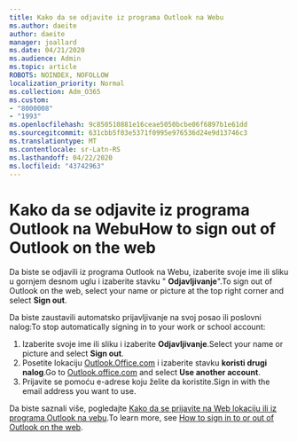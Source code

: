 ```yaml
---
title: Kako da se odjavite iz programa Outlook na Webu
ms.author: daeite
author: daeite
manager: joallard
ms.date: 04/21/2020
ms.audience: Admin
ms.topic: article
ROBOTS: NOINDEX, NOFOLLOW
localization_priority: Normal
ms.collection: Adm_O365
ms.custom:
- "8000008"
- "1993"
ms.openlocfilehash: 9c850510881e16ceae5050bcbe06f6897b1e61dd
ms.sourcegitcommit: 631cbb5f03e5371f0995e976536d24e9d13746c3
ms.translationtype: MT
ms.contentlocale: sr-Latn-RS
ms.lasthandoff: 04/22/2020
ms.locfileid: "43742963"
---
```

# <a name="how-to-sign-out-of-outlook-on-the-web"></a><span data-ttu-id="96947-102">Kako da se odjavite iz programa Outlook na Webu</span><span class="sxs-lookup"><span data-stu-id="96947-102">How to sign out of Outlook on the web</span></span>

<span data-ttu-id="96947-103">Da biste se odjavili iz programa Outlook na Webu, izaberite svoje ime ili sliku u gornjem desnom uglu i izaberite stavku " **Odjavljivanje**".</span><span class="sxs-lookup"><span data-stu-id="96947-103">To sign out of Outlook on the web, select your name or picture at the top right corner and select **Sign out**.</span></span>

<span data-ttu-id="96947-104">Da biste zaustavili automatsko prijavljivanje na svoj posao ili poslovni nalog:</span><span class="sxs-lookup"><span data-stu-id="96947-104">To stop automatically signing in to your work or school account:</span></span>

1. <span data-ttu-id="96947-105">Izaberite svoje ime ili sliku i izaberite **Odjavljivanje**.</span><span class="sxs-lookup"><span data-stu-id="96947-105">Select your name or picture and select **Sign out**.</span></span>
1. <span data-ttu-id="96947-106">Posetite lokaciju [Outlook.Office.com](https://outlook.office.com/) i izaberite stavku **koristi drugi nalog**.</span><span class="sxs-lookup"><span data-stu-id="96947-106">Go to [Outlook.office.com](https://outlook.office.com/) and select **Use another account**.</span></span>
1. <span data-ttu-id="96947-107">Prijavite se pomoću e-adrese koju želite da koristite.</span><span class="sxs-lookup"><span data-stu-id="96947-107">Sign in with the email address you want to use.</span></span>

<span data-ttu-id="96947-108">Da biste saznali više, pogledajte [Kako da se prijavite na Web lokaciju ili iz programa Outlook na vebu](https://support.office.com/article/763fab4d-0138-4814-b450-37fc286bcb79).</span><span class="sxs-lookup"><span data-stu-id="96947-108">To learn more, see [How to sign in to or out of Outlook on the web](https://support.office.com/article/763fab4d-0138-4814-b450-37fc286bcb79).</span></span>